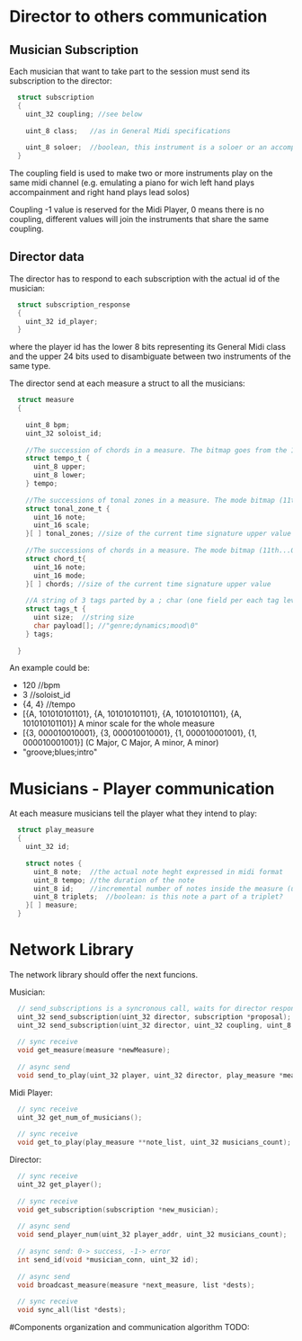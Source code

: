 # Director to others communication

## Musician Subscription
Each musician that want to take part to the session must send its subscription to the director:
```c
  struct subscription
  {
    uint_32 coupling; //see below
    
    uint_8 class;   //as in General Midi specifications
    
    uint_8 soloer;  //boolean, this instrument is a soloer or an accompanist
  }
```

The coupling field is used to make two or more instruments play on the same midi channel (e.g. emulating a piano for wich left hand plays accompainment and right hand plays lead solos)

Coupling -1 value is reserved for the Midi Player, 0 means there is no coupling, different values will join the instruments that share the same coupling.

## Director data
The director has to respond to each subscription with the actual id of the musician:
```c
  struct subscription_response
  {
    uint_32 id_player;
  }
```
where the player id has the lower 8 bits representing its General Midi class and the upper 24 bits used to disambiguate between two instruments of the same type.

The director send at each measure a struct to all the musicians:
```c
  struct measure
  {
  
    uint_8 bpm;
    uint_32 soloist_id;
    
    //The succession of chords in a measure. The bitmap goes from the 11th to 0th bit, where each bit defines the chord grade
    struct tempo_t {
      uint_8 upper;
      uint_8 lower;
    } tempo;
    
    //The successions of tonal zones in a measure. The mode bitmap (11th...0th) identifies the scale
    struct tonal_zone_t {
      uint_16 note;
      uint_16 scale;
    }[ ] tonal_zones; //size of the current time signature upper value
    
    //The successions of chords in a measure. The mode bitmap (11th...0th) identifies the chord mode
    struct chord_t{
      uint_16 note; 
      uint_16 mode;
    }[ ] chords; //size of the current time signature upper value
    
    //A string of 3 tags parted by a ; char (one field per each tag level dynamin, genre, mood).  
    struct tags_t {
      uint size;  //string size    
      char payload[]; //"genre;dynamics;mood\0"
    } tags;
      
  }
```
 
An example could be:
 * 120 //bpm
 * 3   //soloist_id
 * {4, 4} //tempo
 * [{A, 101010101101}, {A, 101010101101}, {A, 101010101101}, {A, 101010101101}] A minor scale for the whole measure
 * [{3, 000010010001}, {3, 000010010001}, {1, 000010001001}, {1, 000010001001}] (C Major, C Major, A minor, A minor)
 * "groove;blues;intro"


# Musicians - Player communication
At each measure musicians tell the player what they intend to play:
```c
  struct play_measure
  {
    uint_32 id;
    
    struct notes {
      uint_8 note;  //the actual note heght expressed in midi format
      uint_8 tempo; //the duration of the note
      uint_8 id;    //incremental number of notes inside the measure (used to create chords: some notes with the same id start at the same time)
      uint_8 triplets;  //boolean: is this note a part of a triplet?
    }[ ] measure;
  }
```


# Network Library
The network library should offer the next funcions.

Musician:
```c
  // send_subscriptions is a syncronous call, waits for director response and returns the actual musician ID (and the midi player's address) or throws an exception if something bad happens
  uint_32 send_subscription(uint_32 director, subscription *proposal);
  uint_32 send_subscription(uint_32 director, uint_32 coupling, uint_8 instrument_class, uint_8 soloer);
  
  // sync receive
  void get_measure(measure *newMeasure);
  
  // async send
  void send_to_play(uint_32 player, uint_32 director, play_measure *measure);
```

Midi Player:
```c
  // sync receive
  uint_32 get_num_of_musicians();
  
  // sync receive
  void get_to_play(play_measure **note_list, uint_32 musicians_count);
```

Director:
```c
  // sync receive
  uint_32 get_player();
  
  // sync receive
  void get_subscription(subscription *new_musician);
  
  // async send
  void send_player_num(uint_32 player_addr, uint_32 musicians_count);
  
  // async send: 0-> success, -1-> error
  int send_id(void *musician_conn, uint_32 id);
  
  // async send
  void broadcast_measure(measure *next_measure, list *dests);
  
  // sync receive
  void sync_all(list *dests);
```

#Components organization and communication algorithm
TODO:
